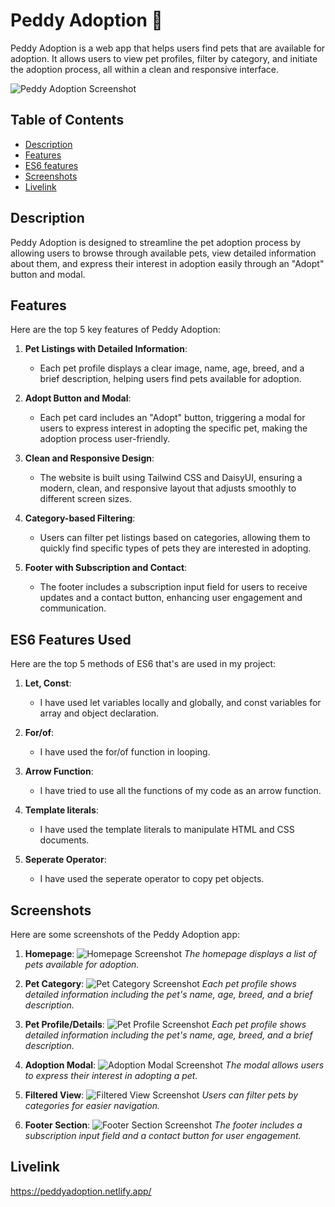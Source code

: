 # Peddy Adoption 🐾

Peddy Adoption is a web app that helps users find pets that are available for adoption. It allows users to view pet profiles, filter by category, and initiate the adoption process, all within a clean and responsive interface.

![Peddy Adoption Screenshot](https://github.com/programming-hero-web-course2/b10a6-pet-adoption-indrojitmondal/blob/main/images/peddyAdoption.png)

## Table of Contents
- [Description](#description)
- [Features](#features)
- [ES6 features](#es6features)
- [Screenshots](#screenshots)
- [Livelink](#livelink)

## Description
Peddy Adoption is designed to streamline the pet adoption process by allowing users to browse through available pets, view detailed information about them, and express their interest in adoption easily through an "Adopt" button and modal.

## Features
Here are the top 5 key features of Peddy Adoption:
1. **Pet Listings with Detailed Information**:
   - Each pet profile displays a clear image, name, age, breed, and a brief description, helping users find pets available for adoption.
   
2. **Adopt Button and Modal**:
   - Each pet card includes an "Adopt" button, triggering a modal for users to express interest in adopting the specific pet, making the adoption process user-friendly.

3. **Clean and Responsive Design**:
   - The website is built using Tailwind CSS and DaisyUI, ensuring a modern, clean, and responsive layout that adjusts smoothly to different screen sizes.

4. **Category-based Filtering**:
   - Users can filter pet listings based on categories, allowing them to quickly find specific types of pets they are interested in adopting.

5. **Footer with Subscription and Contact**:
   - The footer includes a subscription input field for users to receive updates and a contact button, enhancing user engagement and communication.

## ES6 Features Used
Here are the top 5 methods of ES6 that's are used in my project:
1. **Let, Const**:
   - I have used let variables locally and globally, and const variables for array and object declaration.
   
2. **For/of**:
   - I have used the for/of function in looping.
     
3. **Arrow Function**:
   - I have tried to use all the functions of my code as an arrow function.

4. **Template literals**:
   - I have used the template literals to manipulate HTML and CSS documents.

5. **Seperate Operator**:
   - I have used the seperate operator to copy pet objects.

## Screenshots
Here are some screenshots of the Peddy Adoption app:

1. **Homepage**:
   ![Homepage Screenshot](https://github.com/programming-hero-web-course2/b10a6-pet-adoption-indrojitmondal/blob/main/images/peddyAdoption.png)
   *The homepage displays a list of pets available for adoption.*

2. **Pet Category**:
   ![Pet Category Screenshot](https://github.com/programming-hero-web-course2/b10a6-pet-adoption-indrojitmondal/blob/main/images/category.png)
   *Each pet profile shows detailed information including the pet's name, age, breed, and a brief description.*

2. **Pet Profile/Details**:
   ![Pet Profile Screenshot](https://github.com/programming-hero-web-course2/b10a6-pet-adoption-indrojitmondal/blob/main/images/petprofile.png)
   *Each pet profile shows detailed information including the pet's name, age, breed, and a brief description.*

3. **Adoption Modal**:
   ![Adoption Modal Screenshot](https://github.com/programming-hero-web-course2/b10a6-pet-adoption-indrojitmondal/blob/main/images/petadopt.png)
   *The modal allows users to express their interest in adopting a pet.*

4. **Filtered View**:
   ![Filtered View Screenshot](https://github.com/programming-hero-web-course2/b10a6-pet-adoption-indrojitmondal/blob/main/images/filtering.png)
   *Users can filter pets by categories for easier navigation.*

5. **Footer Section**:
   ![Footer Section Screenshot](https://github.com/programming-hero-web-course2/b10a6-pet-adoption-indrojitmondal/blob/main/images/footer.png)
   *The footer includes a subscription input field and a contact button for user engagement.*

## Livelink
https://peddyadoption.netlify.app/
